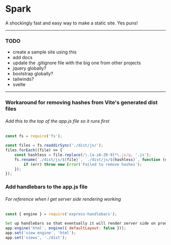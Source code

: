 # Spark

A shockingly fast and easy way to make a static site. Yes puns!

---

### TODO

-   create a sample site using this
-   add docs
-   update the .gitignore file with the big one from other projects
-   jquery globally?
-   bootstrap globally?
-   tailwinds?
-   svelte

---

### Workaround for removing hashes from Vite's generated dist files

###### Add this to the top of the app.js file so it runs first
```js
const fs = require('fs');

const files = fs.readdirSync('./dist/js/');
files.forEach((file) => {
    const hashless = file.replace(/\.[a-zA-Z0-9]*\.js/g, '.js');
    fs.rename(`./dist/js/${file}`, `./dist/js/${hashless}`, function (err) {
        if (err) throw new Error('Failed to remove hashes');
    });
});

```

### Add handlebars to the app.js file
###### For reference when I get server side rendering working
```js
const { engine } = require('express-handlebars');

Set up handlebars so that eventually it will render server side on production also
app.engine('html', engine({ defaultLayout: false }));
app.set('view engine', 'html');
app.set('views', './dist');
```